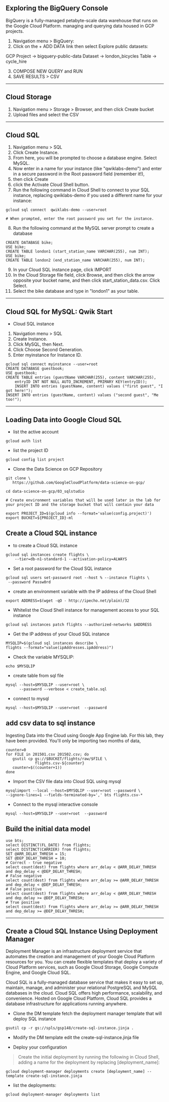## Exploring the BigQuery Console

BigQuery is a fully-managed petabyte-scale data warehouse that runs on the Google Cloud Platform. managing and querying data housed in GCP projects.

1.  Navigation menu > BigQuery:
2.  Click on the + ADD DATA link then select Explore public datasets:

GCP Project → bigquery-public-data
Dataset → london_bicycles
Table → cycle_hire

3.  COMPOSE NEW QUERY and RUN 
4.  SAVE RESULTS > CSV
---

## Cloud Storage
1.  Navigation menu > Storage > Browser, and then click Create bucket
2.  Upload files and select the CSV
---


## Cloud SQL

1. Navigation menu > SQL
2. Click Create Instance.
3. From here, you will be prompted to choose a database engine. Select MySQL.
4. Now enter in a name for your instance (like "qwiklabs-demo") and enter in a secure password in the Root password field (remember it!), 
5. then click Create
6. click the Activate Cloud Shell button.
7. Run the following command in Cloud Shell to connect to your SQL instance, replacing qwiklabs-demo if you used a different name for your instance:
```
gcloud sql connect  qwiklabs-demo --user=root

# When prompted, enter the root password you set for the instance.
```
8. Run the following command at the MySQL server prompt to create a database
```
CREATE DATABASE bike;
USE bike;
CREATE TABLE london1 (start_station_name VARCHAR(255), num INT);
USE bike;
CREATE TABLE london2 (end_station_name VARCHAR(255), num INT);
```
9. In your Cloud SQL instance page, click IMPORT
10. In the Cloud Storage file field, click Browse, and then click the arrow opposite your bucket name, and then click start_station_data.csv. Click Select.
11. Select the bike database and type in "london1" as your table.

---

## Cloud SQL for MySQL: Qwik Start

* Cloud SQL instance
1.  Navigation menu > SQL
2.  Create Instance.
3.  Click MySQL, then Next.
4.  Click Choose Second Generation.
5.  Enter myinstance for Instance ID.
```
gcloud sql connect myinstance --user=root
CREATE DATABASE guestbook;
USE guestbook;
CREATE TABLE entries (guestName VARCHAR(255), content VARCHAR(255),
    entryID INT NOT NULL AUTO_INCREMENT, PRIMARY KEY(entryID));
    INSERT INTO entries (guestName, content) values ("first guest", "I got here!");
INSERT INTO entries (guestName, content) values ("second guest", "Me too!");
```

---

## Loading Data into Google Cloud SQL


*   list the active account
```
gcloud auth list
```
*   list the project ID
```
gcloud config list project
```

* Clone the Data Science on GCP Repository
```
git clone \
   https://github.com/GoogleCloudPlatform/data-science-on-gcp/
   
cd data-science-on-gcp/03_sqlstudio

# Create environment variables that will be used later in the lab for your project ID and the storage bucket that will contain your data

export PROJECT_ID=$(gcloud info --format='value(config.project)')
export BUCKET=${PROJECT_ID}-ml
```
## Create a Cloud SQL instance

*   to create a Cloud SQL instance
```
gcloud sql instances create flights \
    --tier=db-n1-standard-1 --activation-policy=ALWAYS
```
*   Set a root password for the Cloud SQL instance
```
gcloud sql users set-password root --host % --instance flights \
 --password Passw0rd
```

*   create an environment variable with the IP address of the Cloud Shell
```
export ADDRESS=$(wget -qO - http://ipecho.net/plain)/32
```

*   Whitelist the Cloud Shell instance for management access to your SQL instance
```
gcloud sql instances patch flights --authorized-networks $ADDRESS
```

*   Get the IP address of your Cloud SQL instance
```
MYSQLIP=$(gcloud sql instances describe \
flights --format="value(ipAddresses.ipAddress)")
```

*   Check the variable MYSQLIP:
```
echo $MYSQLIP
```

* create table from sql file 
```
mysql --host=$MYSQLIP --user=root \
      --password --verbose < create_table.sql
```

* connect to mysql
```
mysql --host=$MYSQLIP --user=root  --password
```

##  add csv data to sql instance 
Ingesting Data into the Cloud using Google App Engine lab. For this lab, they have been provided. You'll only be importing two months of data,
```
counter=0
for FILE in 201501.csv 201502.csv; do
   gsutil cp gs://$BUCKET/flights/raw/$FILE \
             flights.csv-${counter}
   counter=$((counter+1))
done
```

* Import the CSV file data into Cloud SQL using mysql
```
mysqlimport --local --host=$MYSQLIP --user=root --password \
--ignore-lines=1 --fields-terminated-by=',' bts flights.csv-*
```
*   Connect to the mysql interactive console
```
mysql --host=$MYSQLIP --user=root  --password
```

## Build the initial data model
```
use bts;
select DISTINCT(FL_DATE) from flights;
select DISTINCT(CARRIER) from flights;
SET @ARR_DELAY_THRESH = 15;
SET @DEP_DELAY_THRESH = 10;
# Correct - true negative
select count(dest) from flights where arr_delay < @ARR_DELAY_THRESH and dep_delay < @DEP_DELAY_THRESH;
# False negative
select count(dest) from flights where arr_delay >= @ARR_DELAY_THRESH and dep_delay < @DEP_DELAY_THRESH;
# False positive
select count(dest) from flights where arr_delay < @ARR_DELAY_THRESH and dep_delay >= @DEP_DELAY_THRESH;
# True positive
select count(dest) from flights where arr_delay >= @ARR_DELAY_THRESH and dep_delay >= @DEP_DELAY_THRESH;
```
---

## Create a Cloud SQL Instance Using Deployment Manager


Deployment Manager is an infrastructure deployment service that automates the creation and management of your Google Cloud Platform resources for you. You can create flexible templates that deploy a variety of Cloud Platform services, such as Google Cloud Storage, Google Compute Engine, and Google Cloud SQL.

Cloud SQL is a fully-managed database service that makes it easy to set up, maintain, manage, and administer your relational PostgreSQL and MySQL databases in the cloud. Cloud SQL offers high performance, scalability, and convenience. Hosted on Google Cloud Platform, Cloud SQL provides a database infrastructure for applications running anywhere.

*   Clone the DM template
fetch the deployment manager template that will deploy SQL instance
```
gsutil cp -r gs://spls/gsp148/create-sql-instance.jinja .
```

*   Modify the DM template
edit the create-sql-instance.jinja file

*   Deploy your configuration
> Create the initial deployment by running the following in Cloud Shell, adding a name for the deployment by replacing [deployment_name]:
```
gcloud deployment-manager deployments create [deployment_name] --template create-sql-instance.jinja
```

* list the deployments:
```
gcloud deployment-manager deployments list
```



